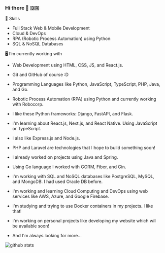 ### Hi there 👋 🇧🇷

🤖 Skills
+ Full Stack Web & Mobile Development
+ Cloud & DevOps
+ RPA (Robotic Process Automation) using Python
+ SQL & NoSQL Databases

🖥️ I’m currently working with
+ Web Development using HTML, CSS, JS, and React.js.
+ Git and GitHub of course :D
+ Programming Languages like Python, JavaScript, TypeScript, PHP, Java, and Go.
+ Robotic Process Automation (RPA) using Python and currently working with Robocorp.
+ I like these Python frameworks: Django, FastAPI, and Flask.
+ I'm learning about React.js, Next.js, and React Native. Using JavaScript or TypeScript.
+ I also like Express.js and Node.js.
+ PHP and Laravel are technologies that I hope to build something soon!
+ I already worked on projects using Java and Spring.
+ Using Go language I worked with GORM, Fiber, and Gin. 
+ I'm working with SQL and NoSQL databases like PostgreSQL, MySQL, and MongoDB. I had used Oracle DB before.
+ I'm working and learning Cloud Computing and DevOps using web services like AWS, Azure, and Google Firebase.
+ I'm studying and trying to use Docker containers in my projects. I like that!
+ I'm working on personal projects like developing my website which will be available soon!

+ And I'm always looking for more... 

![github stats](https://github-readme-stats.vercel.app/api?username=FehRoque&show_icons=true&theme=merko)


<!--
**FehRoque/FehRoque** is a ✨ _special_ ✨ repository because its `README.md` (this file) appears on your GitHub profile.

[![Used Languages](https://github-readme-stats.vercel.app/api/top-langs/?username=FehRoque&show_icons=true&theme=dark)]
[![Kipper top languages](https://github-readme-stats.vercel.app/api/top-langs/?username=FehRoque&theme=blue-white)](https://github.com/anuraghazra/github-readme-stats)

Here are some ideas to get you started:

- 🔭 I’m currently working on ...
- 🌱 I’m currently learning ...
- 👯 I’m looking to collaborate on ...
- 🤔 I’m looking for help with ...
- 💬 Ask me about ...
- 📫 How to reach me: ...
- 😄 Pronouns: ...
- ⚡ Fun fact: ...
-->
